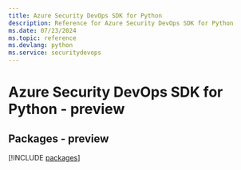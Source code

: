 ```yaml
---
title: Azure Security DevOps SDK for Python
description: Reference for Azure Security DevOps SDK for Python
ms.date: 07/23/2024
ms.topic: reference
ms.devlang: python
ms.service: securitydevops
---
```

# Azure Security DevOps SDK for Python - preview
## Packages - preview
[!INCLUDE [packages](security-devops-index.md)]